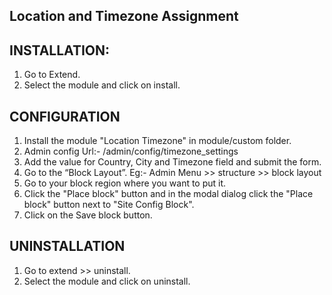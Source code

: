 Location and Timezone Assignment
---------------------------------

INSTALLATION:
-------------
  1. Go to Extend.
  2. Select the module and click on install. 

CONFIGURATION
-------------
  1. Install the module "Location Timezone" in module/custom folder.
  2. Admin config Url:- /admin/config/timezone_settings
  3. Add the value for Country, City and Timezone field and submit the form.
  4. Go to the “Block Layout”. Eg:- Admin Menu >> structure >> block layout
  5. Go to your block region where you want to put it.
  6. Click the "Place block" button and in the modal dialog click the 
     "Place block" button next to "Site Config Block".
  5. Click on the Save block button.

UNINSTALLATION
--------------
  1. Go to extend >> uninstall.
  2. Select the module and click on uninstall.